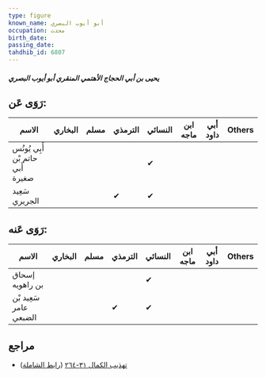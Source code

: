 ```yaml
---
type: figure
known_name: أبو أيوب البصري
occupation: محدث
birth_date:
passing_date:
tahdhib_id: 6807
---
```

##### يحيى بن أبي الحجاج الأهتمي المنقري أبو أيوب البصري

## رَوَى عَن:
| الاسم                            | البخاري | مسلم | الترمذي | النسائي | ابن ماجه | أبي داود | Others |
| -------------------------------- | ------- | ---- | ------- | ------- | -------- | -------- | ------ |
| أَبِي يُونُس حاتم بْن أَبي صغيرة |         |      |         | ✔       |          |          |        |
| سَعِيد الجريري                   |         |      | ✔       | ✔       |          |          |        |
## رَوَى عَنه:
| الاسم                  | البخاري | مسلم | الترمذي | النسائي | ابن ماجه | أبي داود | Others |
| ---------------------- | ------- | ---- | ------- | ------- | -------- | -------- | ------ |
| إسحاق بن راهويه        |         |      |         | ✔       |          |          |        |
| سَعِيد بْن عامر الضبعي |         |      | ✔       | ✔       |          |          |        |
## مراجع
- [تهذيب الكمال ٣١-٢٦٤](obsidian://open?vault=Tahdhib-al-Kamal&file=Figures/٦٨٠٧-يحيى%20بن%20أبي%20الحجاج%20الأهتمي%20المنقري%20أبو%20أيوب%20البصري) ([رابط الشاملة](https://shamela.ws/book/3722/16812))